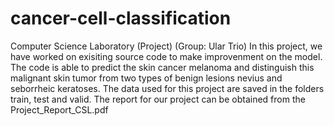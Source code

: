 # cancer-cell-classification
Computer Science Laboratory (Project) (Group: Ular Trio)
In this project, we have worked on exisiting source code to make improvenment on the model. The code is able to predict the skin cancer melanoma and distinguish this malignant skin tumor from two types of benign lesions nevius and seborrheic keratoses. 
The data used for this project are saved in the folders train, test and valid. The report for our project can be obtained from the Project_Report_CSL.pdf

